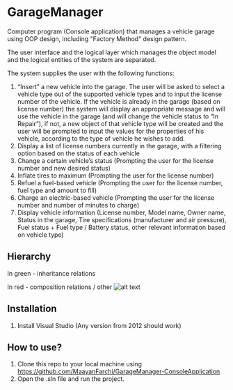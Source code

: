 # GarageManager
Computer program (Console application) that manages a vehicle garage using OOP design, including "Factory Method" design pattern.

The user interface and the logical layer which manages the object model and the logical entities of the system are separated. 

The system supplies the user with the following functions:
1. “Insert” a new vehicle into the garage. The user will be asked to select a
vehicle type out of the supported vehicle types and to input the license
number of the vehicle. If the vehicle is already in the garage (based on
license number) the system will display an appropriate message and will use
the vehicle in the garage (and will change the vehicle status to “In Repair”), if
not, a new object of that vehicle type will be created and the user will be
prompted to input the values for the properties of his vehicle, according to the
type of vehicle he wishes to add.
2. Display a list of license numbers currently in the garage, with a filtering option
based on the status of each vehicle
3. Change a certain vehicle’s status (Prompting the user for the license number and
new desired status)
4. Inflate tires to maximum (Prompting the user for the license number)
5. Refuel a fuel-based vehicle (Prompting the user for the license number, fuel type
and amount to fill)
6. Charge an electric-based vehicle (Prompting the user for the license number
and number of minutes to charge)
7. Display vehicle information (License number, Model name, Owner name, Status in the garage, Tire specifications (manufacturer and air pressure), Fuel status + Fuel type /
Battery status, other relevant information based on vehicle type)

## Hierarchy
In green - inheritance relations 

In red - composition relations / other 
![alt text](https://github.com/MaayanFarchi/GarageManager/blob/master/HierarchyScreenShot.png)

## Installation
1. Install Visual Studio (Any version from 2012 should work)  

## How to use?
1. Clone this repo to your local machine using https://github.com/MaayanFarchi/GarageManager-ConsoleApplication
2. Open the .sln file and run the project. 
